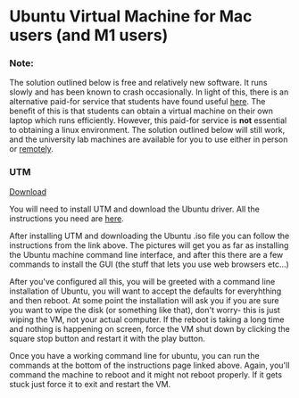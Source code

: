 # Ubuntu Virtual Machine for Mac users (and M1 users)
 
### Note: 
The solution outlined below is free and relatively new software. It runs slowly and has been known to crash occasionally. In light of this, there is an alternative paid-for service that students have found useful [here](https://www.parallels.com/uk/). The benefit of this is that students can obtain a virtual machine on their own laptop which runs efficiently. However, this paid-for service is **not** essential to obtaining a linux environment. The solution outlined below will still work, and the university lab machines are available for you to use either in person or [remotely](https://cs-uob.github.io/PGT/Setup/ssh).

### UTM
[Download](https://getutm.app/)
 
You will need to install UTM and download the Ubuntu driver. All the instructions you need are [here](https://mac.getutm.app/gallery/ubuntu-20-04).

 
After installing UTM and downloading the Ubuntu .iso file you can follow the instructions from the link above. The pictures will get you as far as installing the Ubuntu machine command line interface, and after this there are a few commands to install the GUI (the stuff that lets you use web browsers etc...)
 
After you've configured all this, you will be greeted with a command line installation of Ubuntu, you will want to accept the defaults for everyhthing and then reboot. At some point the installation will ask you if you are sure you want to wipe the disk (or something like that), don't worry- this is just wiping the VM, not your actual computer. If the reboot is taking a long time and nothing is happening on screen, force the VM shut down by clicking the square stop button and restart it with the play button. 
 
Once you have a working command line for ubuntu, you can run the commands at the bottom of the instructions page linked above. Again, you'll command the machine to reboot and it might not reboot properly. If it gets stuck just force it to exit and restart the VM. 

